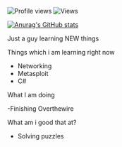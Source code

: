 ![Profile views](https://gpvc.arturio.dev/ajeethbt) ![Views](https://img.shields.io/youtube/channel/views/UCATmgFeNDK7mYGotZEen76w?style=social)

[![Anurag's GitHub stats](https://github-readme-stats.vercel.app/api?username=ajeethbt&show_icons=true&theme=radical)](https://github.com/anuraghazra/github-readme-stats)

Just a guy learning NEW things

Things which i am learning right now
- Networking 
- Metasploit
- C#

What I am doing

-Finishing Overthewire

What am i good that at?
- Solving puzzles
